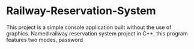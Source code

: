 # Railway-Reservation-System
This project is a simple console application built without the use of graphics. Named railway reservation system project in C++, this program features two modes, password 
